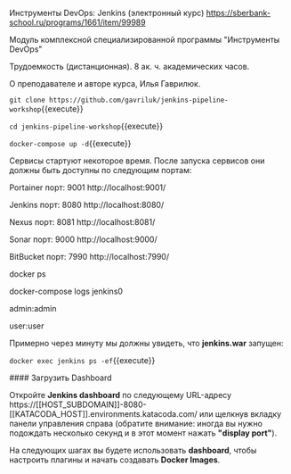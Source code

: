 Инструменты DevOps: Jenkins (электронный курс) 
https://sberbank-school.ru/programs/1661/item/99989

Модуль комплексной специализированной программы "Инструменты DevOps"

Трудоемкость (дистанционная).  8 ак. ч. академических часов.  

О преподавателе и авторе курса, Илья Гаврилюк.  


```git clone https://github.com/gavriluk/jenkins-pipeline-workshop```{{execute}}


```cd jenkins-pipeline-workshop```{{execute}}


```docker-compose up -d```{{execute}}


Сервисы стартуют некоторое время. После запуска сервисов они должны быть доступны по следующим портам:

Portainer порт: 9001 http://localhost:9001/ 

Jenkins порт: 8080 http://localhost:8080/

Nexus порт: 8081 http://localhost:8081/

Sonar порт: 9000 http://localhost:9000/

BitBucket порт: 7990 http://localhost:7990/

docker ps

docker-compose logs jenkins0

admin:admin

user:user

Примерно через минуту мы должны увидеть, что **jenkins.war** запущен:

`docker exec jenkins ps -ef`{{execute}}

#### Загрузить Dashboard

Откройте **Jenkins dashboard** по следующему URL-адресу https://[[HOST_SUBDOMAIN]]-8080-[[KATACODA_HOST]].environments.katacoda.com/ или щелкнув вкладку панели управления справа (обратите внимание: иногда вы нужно подождать несколько секунд и в этот момент нажать **"display port"**).

На следующих шагах вы будете использовать **dashboard**, чтобы настроить плагины и начать создавать **Docker Images**.

